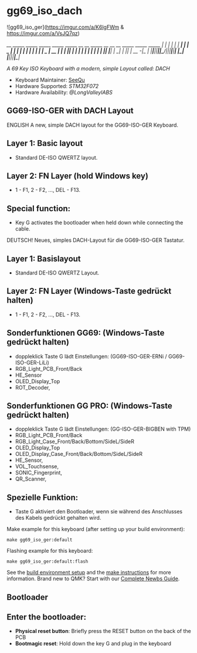 # gg69_iso_dach

![gg69_iso_ger](https://imgur.com/a/K6lgFWm & https://imgur.com/a/VsJQ7qz)

*__    _____ _____ _____ _____ _____ __    __    _____ __ __    __    _____ _____ _____ 
|  |  |     |   | |   __|  |  |  _  |  |  |  |  |   __|  |  |  |  |  |  _  | __  |   __|
|  |__|  |  | | | |  |  |  |  |     |  |__|  |__|   __|_   _|  |  |__|     | __ -|__   |
|_____|_____|_|___|_____|\___/|__|__|_____|_____|_____| |_|    |_____|__|__|_____|_____|*

*A 69 Key ISO Keyboard with a modern, simple Layout called: DACH*

* Keyboard Maintainer: [SeeQu](https://github.com/iSeeQu)
* Hardware Supported: *STM32F072*
* Hardware Availability: *@LongValleylABS*

## GG69-ISO-GER with DACH Layout

ENGLISH
A new, simple DACH layout for the GG69-ISO-GER Keyboard.

## Layer 1: Basic layout
- Standard DE-ISO QWERTZ layout.

## Layer 2: FN Layer (hold Windows key)
- 1 - F1, 2 - F2, ..., DEL - F13.

## Special function:
- Key G activates the bootloader when held down while connecting the cable.


DEUTSCH!
Neues, simples DACH-Layout für die GG69-ISO-GER Tastatur.

## Layer 1: Basislayout
- Standard DE-ISO QWERTZ Layout.

## Layer 2: FN Layer (Windows-Taste gedrückt halten)
- 1 - F1, 2 - F2, ..., DEL - F13.

## Sonderfunktionen GG69: (Windows-Taste gedrückt halten)
- doppleklick Taste G lädt Einstellungen: (GG69-ISO-GER-ERNi / GG69-ISO-GER-LiLi)
- RGB_Light_PCB_Front/Back
- HE_Sensor
- OLED_Display_Top
- ROT_Decoder,

## Sonderfunktionen GG PRO: (Windows-Taste gedrückt halten)
- doppleklick Taste G lädt Einstellungen: (GG-ISO-GER-BIGBEN with TPM)
- RGB_Light_PCB_Front/Back
- RGB_Light_Case_Front/Back/Bottom/SideL/SideR
- OLED_Display_Top
- OLED_Display_Case_Front/Back/Bottom/SideL/SideR
- HE_Sensor,
- VOL_Touchsense,
- SONIC_Fingerprint,
- QR_Scanner,

## Spezielle Funktion:
- Taste G aktiviert den Bootloader, wenn sie während des Anschlusses des Kabels gedrückt gehalten wird.


Make example for this keyboard (after setting up your build environment):

    make gg69_iso_ger:default

Flashing example for this keyboard:

    make gg69_iso_ger:default:flash

See the [build environment setup](https://docs.qmk.fm/#/getting_started_build_tools) and the [make instructions](https://docs.qmk.fm/#/getting_started_make_guide) for more information. Brand new to QMK? Start with our [Complete Newbs Guide](https://docs.qmk.fm/#/newbs).

## Bootloader

## Enter the bootloader:

* **Physical reset button**: Briefly press the RESET button on the back of the PCB
* **Bootmagic reset**: Hold down the key G and plug in the keyboard
